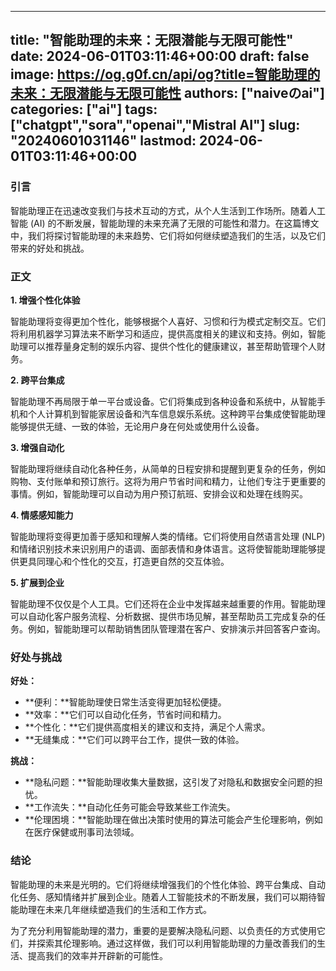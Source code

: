 
---
title: "智能助理的未来：无限潜能与无限可能性"
date: 2024-06-01T03:11:46+00:00
draft: false
image: https://og.g0f.cn/api/og?title=智能助理的未来：无限潜能与无限可能性
authors: ["naiveのai"]
categories: ["ai"]
tags: ["chatgpt","sora","openai","Mistral AI"]
slug: "20240601031146"
lastmod: 2024-06-01T03:11:46+00:00
---
### 引言

智能助理正在迅速改变我们与技术互动的方式，从个人生活到工作场所。随着人工智能 (AI) 的不断发展，智能助理的未来充满了无限的可能性和潜力。在这篇博文中，我们将探讨智能助理的未来趋势、它们将如何继续塑造我们的生活，以及它们带来的好处和挑战。

### 正文

**1. 增强个性化体验**

智能助理将变得更加个性化，能够根据个人喜好、习惯和行为模式定制交互。它们将利用机器学习算法来不断学习和适应，提供高度相关的建议和支持。例如，智能助理可以推荐量身定制的娱乐内容、提供个性化的健康建议，甚至帮助管理个人财务。

**2. 跨平台集成**

智能助理不再局限于单一平台或设备。它们将集成到各种设备和系统中，从智能手机和个人计算机到智能家居设备和汽车信息娱乐系统。这种跨平台集成使智能助理能够提供无缝、一致的体验，无论用户身在何处或使用什么设备。

**3. 增强自动化**

智能助理将继续自动化各种任务，从简单的日程安排和提醒到更复杂的任务，例如购物、支付账单和预订旅行。这将为用户节省时间和精力，让他们专注于更重要的事情。例如，智能助理可以自动为用户预订航班、安排会议和处理在线购买。

**4. 情感感知能力**

智能助理将变得更加善于感知和理解人类的情绪。它们将使用自然语言处理 (NLP) 和情绪识别技术来识别用户的语调、面部表情和身体语言。这将使智能助理能够提供更具同理心和个性化的交互，打造更自然的交互体验。

**5. 扩展到企业**

智能助理不仅仅是个人工具。它们还将在企业中发挥越来越重要的作用。智能助理可以自动化客户服务流程、分析数据、提供市场见解，甚至帮助员工完成复杂的任务。例如，智能助理可以帮助销售团队管理潜在客户、安排演示并回答客户查询。

### 好处与挑战

**好处：**

- **便利：**智能助理使日常生活变得更加轻松便捷。
- **效率：**它们可以自动化任务，节省时间和精力。
- **个性化：**它们提供高度相关的建议和支持，满足个人需求。
- **无缝集成：**它们可以跨平台工作，提供一致的体验。

**挑战：**

- **隐私问题：**智能助理收集大量数据，这引发了对隐私和数据安全问题的担忧。
- **工作流失：**自动化任务可能会导致某些工作流失。
- **伦理困境：**智能助理在做出决策时使用的算法可能会产生伦理影响，例如在医疗保健或刑事司法领域。

### 结论

智能助理的未来是光明的。它们将继续增强我们的个性化体验、跨平台集成、自动化任务、感知情绪并扩展到企业。随着人工智能技术的不断发展，我们可以期待智能助理在未来几年继续塑造我们的生活和工作方式。

为了充分利用智能助理的潜力，重要的是要解决隐私问题、以负责任的方式使用它们，并探索其伦理影响。通过这样做，我们可以利用智能助理的力量改善我们的生活、提高我们的效率并开辟新的可能性。